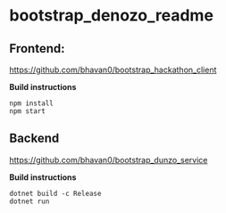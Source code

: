 # bootstrap_denozo_readme

## Frontend:
https://github.com/bhavan0/bootstrap_hackathon_client

**Build instructions**
```
npm install
npm start
```

## Backend
https://github.com/bhavan0/bootstrap_dunzo_service

**Build instructions**
```
dotnet build -c Release
dotnet run
```
